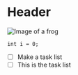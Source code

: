 # Header

![Image of a frog](https://a-z-animals.com/media/2018/09/Frog-tree-768x401.jpg)

```
int i = 0;
```

- [ ] Make a task list
- [ ] This is the task list
